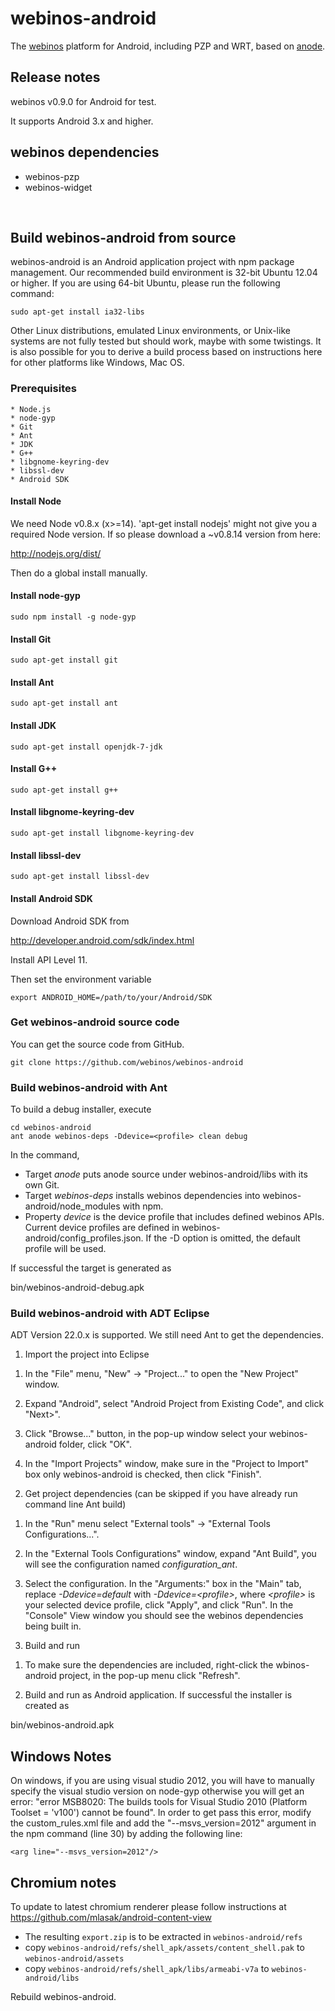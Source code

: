 # webinos-android

The [webinos](http://www.webinos.org/) platform for Android, including PZP and WRT, based on [anode](https://github.com/paddybyers/anode).


## Release notes

webinos v0.9.0 for Android for test.

It supports Android 3.x and higher.


## webinos dependencies

* webinos-pzp
* webinos-widget

<br>

## Build webinos-android from source

webinos-android is an Android application project with npm package management. Our recommended build environment is 32-bit Ubuntu 12.04 or higher. If you are using 64-bit Ubuntu, please run the following command:

    sudo apt-get install ia32-libs

Other Linux distributions, emulated Linux environments, or Unix-like systems are not fully tested but should work, maybe with some twistings. It is also possible for you to derive a build process based on instructions here for other platforms like Windows, Mac OS.


### Prerequisites

    * Node.js
    * node-gyp
    * Git
    * Ant
    * JDK
    * G++
    * libgnome-keyring-dev
    * libssl-dev
    * Android SDK


#### Install Node

We need Node v0.8.x (x>=14). 'apt-get install nodejs' might not give you a required Node version. If so please download a ~v0.8.14 version from here:

http://nodejs.org/dist/

Then do a global install manually.


#### Install node-gyp

    sudo npm install -g node-gyp


#### Install Git

    sudo apt-get install git


#### Install Ant

    sudo apt-get install ant


#### Install JDK

    sudo apt-get install openjdk-7-jdk


#### Install G++

    sudo apt-get install g++


#### Install libgnome-keyring-dev

    sudo apt-get install libgnome-keyring-dev


#### Install libssl-dev

    sudo apt-get install libssl-dev


#### Install Android SDK

Download Android SDK from 

http://developer.android.com/sdk/index.html

Install API Level 11.

Then set the environment variable

    export ANDROID_HOME=/path/to/your/Android/SDK


### Get webinos-android source code

You can get the source code from GitHub.

    git clone https://github.com/webinos/webinos-android


### Build webinos-android with Ant

To build a debug installer, execute

    cd webinos-android
    ant anode webinos-deps -Ddevice=<profile> clean debug

In the command,

* Target *anode* puts anode source under webinos-android/libs with its own Git.
* Target *webinos-deps* installs webinos dependencies into webinos-android/node_modules with npm.
* Property *device* is the device profile that includes defined webinos APIs. Current device profiles are defined in webinos-android/config_profiles.json. If the -D option is omitted, the default profile will be used.

If successful the target is generated as

bin/webinos-android-debug.apk


### Build webinos-android with ADT Eclipse

ADT Version 22.0.x is supported. We still need Ant to get the dependencies.

1. Import the project into Eclipse
  
  1) In the "File" menu, "New" -> "Project..." to open the "New Project" window.
  
  2) Expand "Android", select "Android Project from Existing Code", and click "Next>".
  
  3) Click "Browse..." button, in the pop-up window select your webinos-android folder, click "OK".
  
  4) In the "Import Projects" window, make sure in the "Project to Import" box only webinos-android is checked, then click "Finish".

2. Get project dependencies (can be skipped if you have already run command line Ant build)
  
  1) In the "Run" menu select "External tools" -> "External Tools Configurations...".
  
  2) In the "External Tools Configurations" window, expand "Ant Build", you will see the configuration named *configuration_ant*.
  
  3) Select the configuration. In the "Arguments:" box in the "Main" tab, replace *-Ddevice=default* with *-Ddevice=&lt;profile&gt;*, where *&lt;profile&gt;* is your selected device profile, click "Apply", and click "Run". In the "Console" View window you should see the webinos dependencies being built in.

3. Build and run
  
  1) To make sure the dependencies are included, right-click the wbinos-android project, in the pop-up menu click "Refresh".
  
  2) Build and run as Android application. If successful the installer is created as

  bin/webinos-android.apk


## Windows Notes

On windows, if you are using visual studio 2012, you will have to manually specify the visual studio version on node-gyp otherwise you will get an error:
"error MSB8020: The builds tools for Visual Studio 2010 (Platform Toolset = 'v100') cannot be found".
In order to get pass this error, modify the custom_rules.xml file and add the "--msvs_version=2012" argument in the npm command (line 30) by adding the following line:

    <arg line="--msvs_version=2012"/>
	
## Chromium notes

To update to latest chromium renderer please follow instructions at https://github.com/mlasak/android-content-view

* The resulting ```export.zip``` is to be extracted in ```webinos-android/refs``` 
* copy ```webinos-android/refs/shell_apk/assets/content_shell.pak``` to ```webinos-android/assets```
* copy ```webinos-android/refs/shell_apk/libs/armeabi-v7a``` to ```webinos-android/libs```

Rebuild webinos-android.

